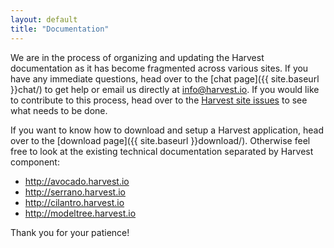 ```yaml
---
layout: default
title: "Documentation"
---
```


We are in the process of organizing and updating the Harvest documentation as it has become fragmented across various sites. If you have any immediate questions, head over to the [chat page]({{ site.baseurl }}chat/) to get help or email us directly at info@harvest.io. If you would like to contribute to this process, head over to the [Harvest site issues](https://github.com/cbmi/harvest-site/issues/) to see what needs to be done.

If you want to know how to download and setup a Harvest application, head over to the [download page]({{ site.baseurl }}download/). Otherwise feel free to look at the existing technical documentation separated by Harvest component:

- http://avocado.harvest.io
- http://serrano.harvest.io
- http://cilantro.harvest.io
- http://modeltree.harvest.io

Thank you for your patience!